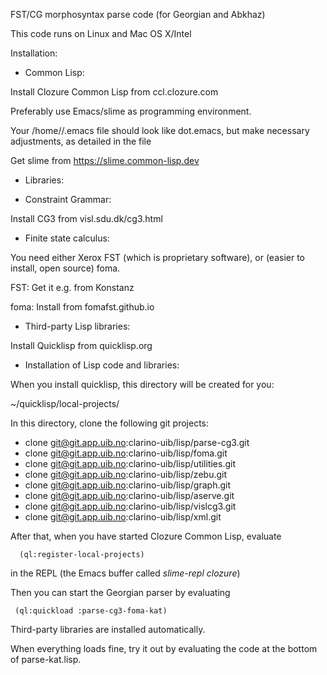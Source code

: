 
FST/CG morphosyntax parse code (for Georgian and Abkhaz)

This code runs on Linux and Mac OS X/Intel

Installation:

* Common Lisp:

Install Clozure Common Lisp from ccl.clozure.com

Preferably use Emacs/slime as programming environment.

Your /home/<user>/.emacs file should look like dot.emacs, but make necessary adjustments, as detailed in the file

Get slime from https://slime.common-lisp.dev

* Libraries:

* Constraint Grammar:

Install CG3 from visl.sdu.dk/cg3.html

* Finite state calculus:

You need either Xerox FST (which is proprietary software), or (easier to install, open source) foma.

FST: Get it e.g. from Konstanz

foma: Install from fomafst.github.io

* Third-party Lisp libraries:

Install Quicklisp from quicklisp.org

* Installation of Lisp code and libraries:

When you install quicklisp, this directory will be created for you:

~/quicklisp/local-projects/

In this directory, clone the following git projects:

* clone git@git.app.uib.no:clarino-uib/lisp/parse-cg3.git
* clone git@git.app.uib.no:clarino-uib/lisp/foma.git
* clone git@git.app.uib.no:clarino-uib/lisp/utilities.git
* clone git@git.app.uib.no:clarino-uib/lisp/zebu.git
* clone git@git.app.uib.no:clarino-uib/lisp/graph.git
* clone git@git.app.uib.no:clarino-uib/lisp/aserve.git
* clone git@git.app.uib.no:clarino-uib/lisp/vislcg3.git
* clone git@git.app.uib.no:clarino-uib/lisp/xml.git

After that, when you have started Clozure Common Lisp, evaluate

      (ql:register-local-projects)

in the REPL (the Emacs buffer called *slime-repl clozure*)

Then you can start the Georgian parser by evaluating

     (ql:quickload :parse-cg3-foma-kat)

Third-party libraries are installed automatically.

When everything loads fine, try it out by evaluating the code at the bottom of parse-kat.lisp.




